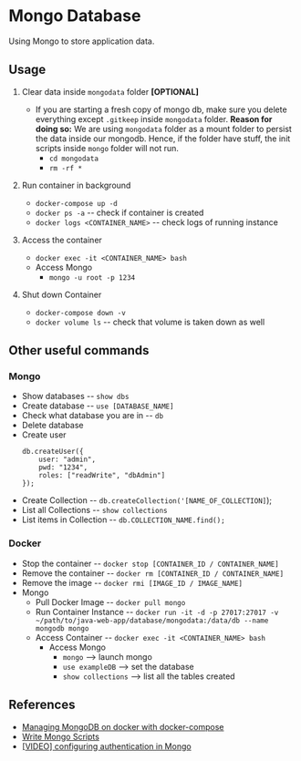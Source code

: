 # Mongo Database 

Using Mongo to store application data.

## Usage

1. Clear data inside `mongodata` folder **[OPTIONAL]**
    - If you are starting a fresh copy of mongo db, make sure you delete everything except `.gitkeep` inside `mongodata` 
    folder. **Reason for doing so:** We are using `mongodata` folder as a mount folder to persist the data inside our 
    mongodb. Hence, if the folder have stuff, the init scripts inside `mongo` folder will not run.
        - `cd mongodata`
        - `rm -rf *`

2. Run container in background
    - `docker-compose up -d`
    - `docker ps -a` -- check if container is created
    - `docker logs <CONTAINER_NAME>` -- check logs of running instance

3. Access the container
    - `docker exec -it <CONTAINER_NAME> bash`
    - Access Mongo
        - `mongo -u root -p 1234`

4. Shut down Container
    - `docker-compose down -v`
    - `docker volume ls` -- check that volume is taken down as well
        
## Other useful commands

### Mongo

- Show databases -- `show dbs`
- Create database -- `use [DATABASE_NAME]`
- Check what database you are in -- `db`
- Delete database
- Create user
    ```
    db.createUser({
        user: "admin",
        pwd: "1234",
        roles: ["readWrite", "dbAdmin"]
    });
    ```
- Create Collection -- `db.createCollection('[NAME_OF_COLLECTION]`);
- List all Collections -- `show collections`
- List items in Collection -- `db.COLLECTION_NAME.find();`

### Docker

- Stop the container -- `docker stop [CONTAINER_ID / CONTAINER_NAME]`
- Remove the container -- `docker rm [CONTAINER_ID / CONTAINER_NAME]`
- Remove the image -- `docker rmi [IMAGE_ID / IMAGE_NAME]`
- Mongo
    - Pull Docker Image -- `docker pull mongo`
    - Run Container Instance -- `docker run -it -d -p 27017:27017 -v ~/path/to/java-web-app/database/mongodata:/data/db --name mongodb mongo`
    - Access Container -- `docker exec -it <CONTAINER_NAME> bash`
        - Access Mongo
            - `mongo` --> launch mongo
            - `use exampleDB` --> set the database
            - `show collections` --> list all the tables created
## References
- [Managing MongoDB on docker with docker-compose](https://medium.com/faun/managing-mongodb-on-docker-with-docker-compose-26bf8a0bbae3)
- [Write Mongo Scripts](https://docs.mongodb.com/manual/tutorial/write-scripts-for-the-mongo-shell/)
- [[VIDEO] configuring authentication in Mongo](https://www.youtube.com/watch?v=SY_9zwb29LA)
